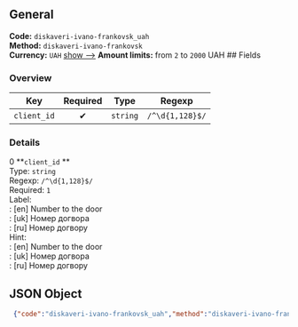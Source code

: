 ## General 
**Code:** `diskaveri-ivano-frankovsk_uah`  
**Method:** `diskaveri-ivano-frankovsk`  
**Currency:** `UAH` [show -->]() 
**Amount limits:** from `2`  to `2000`  UAH ## Fields 
### Overview 
|Key|Required|Type|Regexp| 
|:---:|:---:|:---:|:---:| 
|`client_id` |✔ |`string` |`/^\d{1,128}$/` | 
 
### Details 
0 **`client_id` **  
Type: `string`  
Regexp: `/^\d{1,128}$/`  
Required: `1`  
Label:  
: [en] Number to the door  
: [uk] Номер догвора  
: [ru] Номер догвору  
Hint:  
: [en] Number to the door  
: [uk] Номер догвора  
: [ru] Номер догвору  
## JSON Object 
```json
 {"code":"diskaveri-ivano-frankovsk_uah","method":"diskaveri-ivano-frankovsk","currency":"UAH","fields":[{"key":"client_id","type":"string","label":{"en":"Number to the door","uk":"\u041d\u043e\u043c\u0435\u0440 \u0434\u043e\u0433\u0432\u043e\u0440\u0430","ru":"\u041d\u043e\u043c\u0435\u0440 \u0434\u043e\u0433\u0432\u043e\u0440\u0443"},"regexp":"\/^\\d{1,128}$\/","required":true,"position":1,"hint":{"en":"Number to the door","uk":"\u041d\u043e\u043c\u0435\u0440 \u0434\u043e\u0433\u0432\u043e\u0440\u0430","ru":"\u041d\u043e\u043c\u0435\u0440 \u0434\u043e\u0433\u0432\u043e\u0440\u0443"},"example":"00001"}],"amount_min":2,"amount_max":2000}```  

